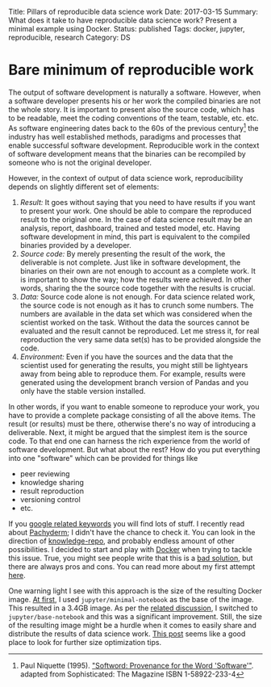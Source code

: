 Title: Pillars of reproducible data science work
Date: 2017-03-15
Summary: What does it take to have reproducible data science work? Present a minimal example using Docker.
Status: published
Tags: docker, jupyter, reproducible, research
Category: DS

# Bare minimum of reproducible work

The output of software development is naturally a software.
However, when a software developer presents his or her work the compiled binaries are not the whole story.
It is important to present also the source code, which has to be readable, meet the coding conventions of the team, testable, etc. etc.
As software engineering dates back to the 60s of the previous century[^7d3740b4] the industry has well established methods, paradigms and processes that enable successful software development.
Reproducible work in the context of software development means that the binaries can be recompiled by someone who is not the original developer.


[^7d3740b4]: Paul Niquette (1995). ["Softword: Provenance for the Word 'Software'"](http://www.niquette.com/books/softword/tocsoft.html). adapted from Sophisticated: The Magazine ISBN 1-58922-233-4

However, in the context of output of data science work, reproducibility depends on slightly different set of elements:

1. *Result:* It goes without saying that you need to have results if you want to present your work.
One should be able to compare the reproduced result to the original one.
In the case of data science result may be an analysis, report, dashboard, trained and tested model, etc.
Having software development in mind, this part is equivalent to the compiled binaries provided by a developer.
2. *Source code:*  By merely presenting the result of the work, the deliverable is not complete.
Just like in software development, the binaries on their own are not enough to account as a complete work.
It is important to show the way; how the results were achieved.
In other words, sharing the the source code together with the results is crucial.
3. *Data:* Source code alone is not enough.
For data science related work, the source code is not enough as it has to crunch some numbers.
The numbers are available in the data set which was considered when the scientist worked on the task.
Without the data the sources cannot be evaluated and the result cannot be reproduced.
Let me stress it, for real reproduction the very same data set(s) has to be provided alongside the code.
4. *Environment:* Even if you have the sources and the data that the scientist used for generating the results, you might still be lightyears away from being able to reproduce them.
For example, results were generated using the development branch version of Pandas and you only have the stable version installed.

In other words, if you want to enable someone to reproduce your work, you have to provide a complete package consisting of all the above items.
The result (or results) must be there, otherwise there's no way of introducing a deliverable.
Next, it might be argued that the simplest item is the source code.
To that end one can harness the rich experience from the world of software development.
But what about the rest?
How do you put everything into one "software" which can be provided for things like

- peer reviewing
- knowledge sharing
- result reproduction
- versioning control
- etc.

If you [google related keywords](http://lmgtfy.com/?q=reproducible+research+data+science) you will find lots of stuff.
I recently read about [Pachyderm](http://pachyderm.io/); I didn't have the chance to check it.
You can look in the direction of [knowledge-repo](https://github.com/airbnb/knowledge-repo), and probably endless amount of other possibilities.
I decided to start and play with [Docker](http://docker.io/) when trying to tackle this issue.
True, you might see people  write that this is a [bad solution](https://blog.wearewizards.io/why-docker-is-not-the-answer-to-reproducible-research-and-why-nix-may-be), but there are always pros and cons.
You can read more about my first attempt [here](https://github.com/drorata/mwe-jupyter-docker).

One warning light I see with this approach is the size of the resulting Docker image.
[At first](https://github.com/drorata/mwe-jupyter-docker/blob/230b683ff0d9c2aed4b632185de5af6015bf92c3/Dockerfile), I used `jupyter/minimal-notebook` as the base of the image.
This resulted in a 3.4GB image.
As per the [related discussion](https://github.com/jupyter/docker-stacks/issues/205), I switched to `jupyter/base-notebook` and this was a significant improvement.
Still, the size of the resulting image might be a hurdle when it comes to easily share and distribute the results of data science work.
[This post](https://blog.replicated.com/engineering/refactoring-a-dockerfile-for-image-size/) seems like a good place to look for further size optimization tips.
